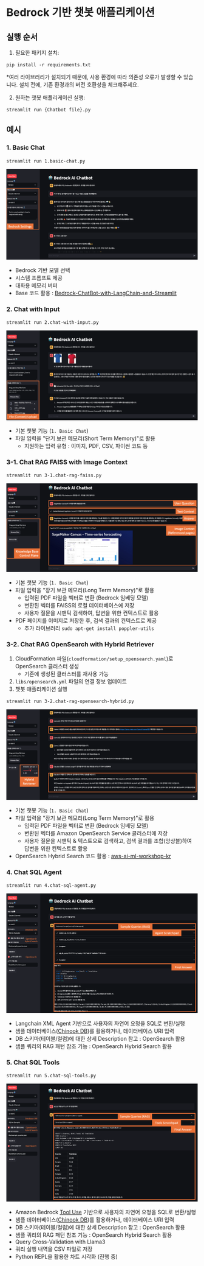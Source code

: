# Bedrock 기반 챗봇 애플리케이션


## 실행 순서

1. 필요한 패키지 설치:
```
pip install -r requirements.txt
```
*여러 라이브러리가 설치되기 때문에, 사용 환경에 따라 의존성 오류가 발생할 수 있습니다. 설치 전에, 기존 환경과의 버전 호환성을 체크해주세요.

2. 원하는 챗봇 애플리케이션 실행:
```
streamlit run {Chatbot file}.py
```

## 예시

### 1. **Basic Chat**
```
streamlit run 1.basic-chat.py
```
![Basic Chat](./images/1.basic-chat.png)
- Bedrock 기반 모델 선택
- 시스템 프롬프트 제공
- 대화용 메모리 버퍼
- Base 코드 활용 : [Bedrock-ChatBot-with-LangChain-and-Streamlit](https://github.com/davidshtian/Bedrock-ChatBot-with-LangChain-and-Streamlit)

### 2. **Chat with Input**
```
streamlit run 2.chat-with-input.py
```
![Chat with Input](./images/2.chat-with-input.png)
- 기본 챗봇 기능 (`1. Basic Chat`)
- 파일 입력을 "단기 보관 메모리(Short Term Memory)"로 활용
    - 지원하는 입력 유형 : 이미지, PDF, CSV, 파이썬 코드 등


### 3-1. **Chat RAG FAISS with Image Context**
```
streamlit run 3-1.chat-rag-faiss.py
```
![Chat RAG FAISS](./images/3-1.chat-rag-faiss.png)
- 기본 챗봇 기능 (`1. Basic Chat`)
- 파일 입력을 "장기 보관 메모리(Long Term Memory)"로 활용
    - 입력된 PDF 파일을 벡터로 변환 (Bedrock 임베딩 모델)
    - 변환된 벡터를 FAISS의 로컬 데이터베이스에 저장
    - 사용자 질문을 시맨틱 검색하여, 답변을 위한 컨텍스트로 활용
- PDF 페이지를 이미지로 저장한 후, 검색 결과의 컨텍스트로 제공
    - 추가 라이브러리 `sudo apt-get install poppler-utils`
 
### 3-2. **Chat RAG OpenSearch with Hybrid Retriever**
1. CloudFormation 파일(`cloudformation/setup_opensearch.yaml`)로 OpenSearch 클러스터 생성
    - 기존에 생성된 클러스터를 재사용 가능
3. `libs/opensearch.yml` 파일의 연결 정보 업데이트
4. 챗봇 애플리케이션 실행
```
streamlit run 3-2.chat-rag-opensearch-hybrid.py
```
![Chat with Input](./images/3-2.chat-rag-opensearch.png)
- 기본 챗봇 기능 (`1. Basic Chat`)
- 파일 입력을 "장기 보관 메모리(Long Term Memory)"로 활용
    - 입력된 PDF 파일을 벡터로 변환 (Bedrock 임베딩 모델)
    - 변환된 벡터를 Amazon OpenSearch Service 클러스터에 저장 
    - 사용자 질문을 시맨틱 & 텍스트으로 검색하고, 검색 결과를 조합(앙상블)하여 답변을 위한 컨텍스트로 활용
- OpenSearch Hybrid Search 코드 활용 : [aws-ai-ml-workshop-kr](https://github.com/aws-samples/aws-ai-ml-workshop-kr/blob/master/genai/aws-gen-ai-kr/utils/rag.py)

### 4. **Chat SQL Agent**
```
streamlit run 4.chat-sql-agent.py
```
![Chat SQL Agent](./images/4.chat-sql-agent.png)
- Langchain XML Agent 기반으로 사용자의 자연어 요청을 SQL로 변환/실행
- 샘플 데이터베이스([Chinook DB](https://github.com/lerocha/chinook-database))를 활용하거나, 데이터베이스 URI 입력
- DB 스키마(테이블/컬럼)에 대한 상세 Description 참고 : OpenSearch 활용
- 샘플 쿼리의 RAG 패턴 참조 기능 : OpenSearch Hybrid Search 활용

### 5. **Chat SQL Tools**
```
streamlit run 5.chat-sql-tools.py
```
![Chat SQL Tools](./images/5.chat-sql-tools.png)
- Amazon Bedrock [Tool Use](https://docs.aws.amazon.com/bedrock/latest/userguide/tool-use.html) 기반으로 사용자의 자연어 요청을 SQL로 변환/실행
- 샘플 데이터베이스([Chinook DB](https://github.com/lerocha/chinook-database))를 활용하거나, 데이터베이스 URI 입력
- DB 스키마(테이블/컬럼)에 대한 상세 Description 참고 : OpenSearch 활용
- 샘플 쿼리의 RAG 패턴 참조 기능 : OpenSearch Hybrid Search 활용
- Query Cross-Validation with Llama3
- 쿼리 실행 내역을 CSV 파일로 저장
- Python REPL을 활용한 차트 시각화 (진행 중)